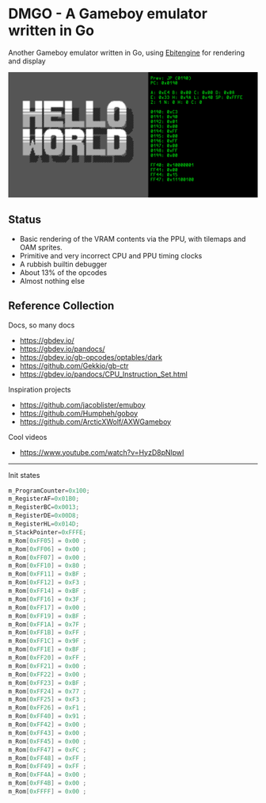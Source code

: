 # DMGO - A Gameboy emulator written in Go

Another Gameboy emulator written in Go, using [Ebitengine](https://ebitengine.org/) for rendering and display

![screen](./etc/screens/hello.png)

## Status

- Basic rendering of the VRAM contents via the PPU, with tilemaps and OAM sprites.
- Primitive and very incorrect CPU and PPU timing clocks
- A rubbish builtin debugger
- About 13% of the opcodes
- Almost nothing else

## Reference Collection

Docs, so many docs

- https://gbdev.io/
- https://gbdev.io/pandocs/
- https://gbdev.io/gb-opcodes/optables/dark
- https://github.com/Gekkio/gb-ctr
- https://gbdev.io/pandocs/CPU_Instruction_Set.html

Inspiration projects

- https://github.com/jacoblister/emuboy
- https://github.com/Humpheh/goboy
- https://github.com/ArcticXWolf/AXWGameboy

Cool videos

- https://www.youtube.com/watch?v=HyzD8pNlpwI

---

Init states

```c
m_ProgramCounter=0x100;
m_RegisterAF=0x01B0;
m_RegisterBC=0x0013;
m_RegisterDE=0x00D8;
m_RegisterHL=0x014D;
m_StackPointer=0xFFFE;
m_Rom[0xFF05] = 0x00 ;
m_Rom[0xFF06] = 0x00 ;
m_Rom[0xFF07] = 0x00 ;
m_Rom[0xFF10] = 0x80 ;
m_Rom[0xFF11] = 0xBF ;
m_Rom[0xFF12] = 0xF3 ;
m_Rom[0xFF14] = 0xBF ;
m_Rom[0xFF16] = 0x3F ;
m_Rom[0xFF17] = 0x00 ;
m_Rom[0xFF19] = 0xBF ;
m_Rom[0xFF1A] = 0x7F ;
m_Rom[0xFF1B] = 0xFF ;
m_Rom[0xFF1C] = 0x9F ;
m_Rom[0xFF1E] = 0xBF ;
m_Rom[0xFF20] = 0xFF ;
m_Rom[0xFF21] = 0x00 ;
m_Rom[0xFF22] = 0x00 ;
m_Rom[0xFF23] = 0xBF ;
m_Rom[0xFF24] = 0x77 ;
m_Rom[0xFF25] = 0xF3 ;
m_Rom[0xFF26] = 0xF1 ;
m_Rom[0xFF40] = 0x91 ;
m_Rom[0xFF42] = 0x00 ;
m_Rom[0xFF43] = 0x00 ;
m_Rom[0xFF45] = 0x00 ;
m_Rom[0xFF47] = 0xFC ;
m_Rom[0xFF48] = 0xFF ;
m_Rom[0xFF49] = 0xFF ;
m_Rom[0xFF4A] = 0x00 ;
m_Rom[0xFF4B] = 0x00 ;
m_Rom[0xFFFF] = 0x00 ;
```
